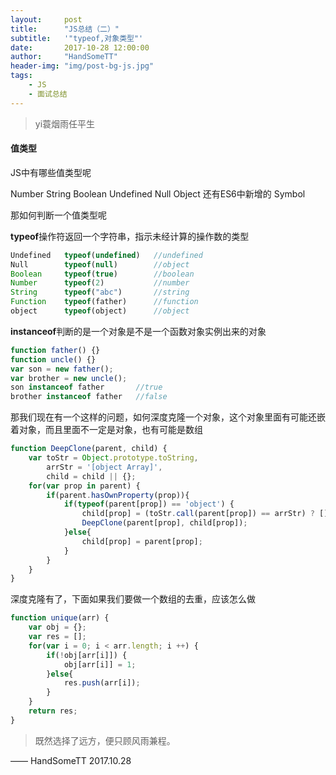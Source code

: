```yaml
---
layout:     post
title:      "JS总结（二）"
subtitle:	'"typeof,对象类型"'
date:       2017-10-28 12:00:00
author:     "HandSomeTT"
header-img: "img/post-bg-js.jpg"
tags:
    - JS
    - 面试总结
---
```



>yi蓑烟雨任平生



#### 值类型

JS中有哪些值类型呢

Number String Boolean Undefined Null Object 还有ES6中新增的 Symbol

那如何判断一个值类型呢

**typeof**操作符返回一个字符串，指示未经计算的操作数的类型

```js
Undefined   typeof(undefined)   //undefined
Null        typeof(null)        //object
Boolean     typeof(true)        //boolean
Number      typeof(2)           //number
String      typeof("abc")       //string
Function    typeof(father)      //function
object      typeof(object)      //object
```

**instanceof**判断的是一个对象是不是一个函数对象实例出来的对象

```js
function father() {}
function uncle() {}
var son = new father();
var brother = new uncle();
son instanceof father		//true
brother instanceof father 	//false
```

那我们现在有一个这样的问题，如何深度克隆一个对象，这个对象里面有可能还嵌着对象，而且里面不一定是对象，也有可能是数组

```js
function DeepClone(parent, child) {
	var toStr = Object.prototype.toString,
		arrStr = '[object Array]',
		child = child || {};
	for(var prop in parent) {
		if(parent.hasOwnProperty(prop)){
			if(typeof(parent[prop]) == 'object') {
				child[prop] = (toStr.call(parent[prop]) == arrStr) ? [] : {};	//这里调用Object.prototype.toString来判断这个对象是数组，还是对象
				DeepClone(parent[prop], child[prop]);
			}else{
				child[prop] = parent[prop];
			}
		}
	}
}
```

深度克隆有了，下面如果我们要做一个数组的去重，应该怎么做

```js
function unique(arr) {
	var obj = {};
	var res = [];
	for(var i = 0; i < arr.length; i ++) {
		if(!obj[arr[i]]) {
			obj[arr[i]] = 1;
		}else{
			res.push(arr[i]);
		}
	}
	return res;
}
```




>既然选择了远方，便只顾风雨兼程。

—— HandSomeTT 2017.10.28